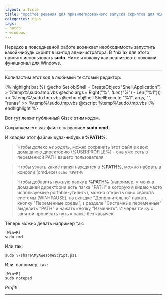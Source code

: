 ```yaml
---
layout: article
title: "Простое решения для привилегированного запуска скриптов для Windows"
categories: tips
tags:
- batch
- windows
---
```


Нередко в повседневной работе возникает необходимость запустить какой-нибудь скрипт в из-под администратора. В *nix'ах для этого принято использовать **sudo**. Ниже я покажу как реализовать похожий функционал для Windows. 

___

Копипастим этот код в любимый текстовый редактор:

{% highlight bat %} 
@echo Set objShell = CreateObject("Shell.Application") > %temp%\sudo.tmp.vbs
@echo args = Right("%*", (Len("%*") - Len("%1"))) >> %temp%\sudo.tmp.vbs
@echo objShell.ShellExecute "%1", args, "", "runas" >> %temp%\sudo.tmp.vbs
@cscript %temp%\sudo.tmp.vbs
{% endhighlight %}


Вот [тут](https://gist.github.com/kapb14/73121937ad36a50de271) лежит публичный Gist с этим кодом.


Сохраняем его как файл с названием **sudo.cmd**. 

И кладём этот файлик куда-нибудь в **%PATH%**. 


> Чтобы _далеко не ходить_, можно сохранить этот файл в свою домашнюю директорию (%USERPROFILE%) - она уже есть в переменной PATH вашего пользователя.


> Чтобы узнать какие папки находятся в **%PATH%**, можно набрать в консоли (cmd.exe) 
	`echo %PATH%`

> Чтобы добавить нужную папку в **%PATH%** (например, у меня в домашней директории есть папка "PATH" в которую я кидаю часто используемые portable-утилиты), можно открыть окно свойств системы (WIN+PAUSE), на вкладке "Дополнительно" нажать кнопку "Переменные среды", в разделе "Системные переменные" выделить "PATH" и нажать кнопку "Изменить". И через точку с запятой прописать путь к папке без кавычек.



Теперь можно делать например так:

    [Win+R]
    sudo cmd

Или так:

    sudo \\share\MyAwesomeScript.ps1

Или, например, так:

	[Win+R]
	sudo notepad    


_Profit!_

---
